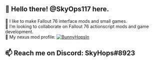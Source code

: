  👋 Hello there! @SkyOps117 here.
 ---
 
 🌱 I like to make Fallout 76 interface mods and small games. <br>
 🤝 I’m looking to collaborate on Fallout 76 actionscript mods and game development. <br>
 🔗 My nexus mod profile: [![BunnyHopsIn](https://images.nexusmods.com/favicons/ReskinOrange/favicon-16x16.png)](https://www.nexusmods.com/users/4382192?tab=user+files)

  📫 Reach me on Discord: SkyHops#8923 <br>
---
